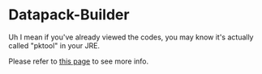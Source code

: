 # Datapack-Builder

Uh I mean if you've already viewed the codes, you may know it's actually called "pktool" in your JRE.

Please refer to [this page][m] to see more info.

[m]: https://dogeon188.github.io/blog/pktool
